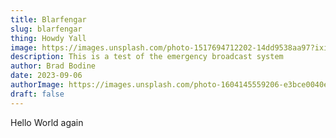 ```yaml
---
title: Blarfengar
slug: blarfengar
thing: Howdy Yall
image: https://images.unsplash.com/photo-1517694712202-14dd9538aa97?ixid=M3w0OTkxMTJ8MHwxfHNlYXJjaHwzfHxjb21wdXRlcnxlbnwwfHx8fDE2OTQxMjIyNTV8MA&ixlib=rb-4.0.3
description: This is a test of the emergency broadcast system
author: Brad Bodine
date: 2023-09-06
authorImage: https://images.unsplash.com/photo-1604145559206-e3bce0040e2d?ixid=M3w0OTkxMTJ8MHwxfHNlYXJjaHw0fHxkZXZlbG9wZXJ8ZW58MHwyfHx8MTY5NDEyMjM2M3ww&ixlib=rb-4.0.3
draft: false
---
```


Hello World again
